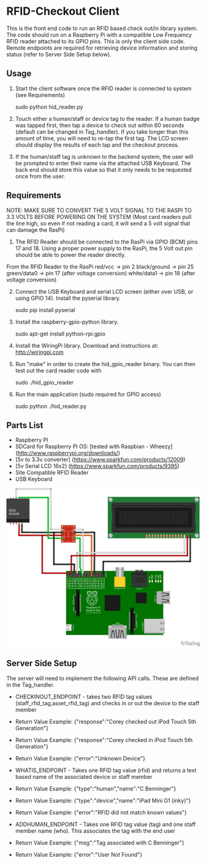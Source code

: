 RFID-Checkout Client
===================

This is the front end code to run an RFID based check out/in library system. The code should run on a Raspberry Pi with a compatible Low Frequency RFID reader attached to its GPIO pins. This is only the client side code. Remote endpoints are required for retrieving device information and storing status (refer to Server Side Setup below).


Usage
-----

1. Start the client software once the RFID reader is connected to system (see Requirements)

      sudo python hid_reader.py

2. Touch either a human/staff or device tag to the reader. If a human badge was tapped first, then tap a device to check out within 60 seconds (default can be changed in Tag_handler). If you take longer than this amount of time, you will need to re-tap the first tag. The LCD screen should display the results of each tap and the checkout process.

3. If the human/staff tag is unknown to the backend system, the user will be prompted to enter their name via the attached USB Keyboard. The back end should store this value so that it only needs to be requested once from the user.


Requirements
------------
NOTE: MAKE SURE TO CONVERT THE 5 VOLT SIGNAL TO THE RASPI TO 3.3 VOLTS BEFORE POWERING ON THE SYSTEM (Most card readers pull the line high, so even if not reading a card, it will send a 5 volt signal that can damage the RasPi)

1. The RFID Reader should be connected to the RasPi via GPIO (BCM) pins 17 and 18. Using a proper power supply to the RasPi, the 5 Volt out pin should be able to power the reader directly.

From the RFID Reader to the RasPi
 red/vcc -> pin 2
 black/ground -> pin 25
 green/data0 -> pin 17 (after voltage conversion)
 white/data1 -> pin 18 (after voltage conversion)

2. Connect the USB Keyboard and serial LCD screen (either over USB, or using GPIO 14). Install the pyserial library. 

      sudo pip install pyserial

3. Install the raspberry-gpio-python library.

      sudo apt-get install python-rpi.gpio

4. Install the WiringPi library. Download and instructions at: http://wiringpi.com

5. Run "make" in order to create the hid_gpio_reader binary. You can then test out the card reader code with 

      sudo ./hid_gpio_reader

6. Run the main application (sudo required for GPIO access)

      sudo python ./hid_reader.py 

Parts List
----------
 * Raspberry PI
 * SDCard for Raspberry PI OS: [tested with Raspbian - Wheezy] (http://www.raspberrypi.org/downloads/)
 * [5v to 3.3v converter] (https://www.sparkfun.com/products/12009) 
 * [5v Serial LCD 16x2] (https://www.sparkfun.com/products/9395)
 * Site Compatible RFID Reader 
 * USB Keyboard


![Wiring diagram for RFID reader to Raspberry Pi](Wiring-Diagram-RFIDtoRasPi.png)

Server Side Setup
-----------------

The server will need to implement the following API calls. These are defined in the Tag_handler.

 * CHECKINOUT_ENDPOINT  - takes two RFID tag values (staff_rfid_tag,asset_rfid_tag) and checks in or out the device to the staff member
  * Return Value Example: {"response":"Corey checked out iPod Touch 5th Generation"}
  * Return Value Example: {"response":"Corey checked in iPod Touch 5th Generation"}
  * Return Value Example: {"error":"Unknown Device"}

 * WHATIS_ENDPOINT - Takes one RFID tag value (rfid) and returns a text based name of the associated device or staff member 
  * Return Value Example: {"type":"human","name":"C Benninger"}
  *  Return Value Example: {"type":"device","name":"iPad Mini G1 (inky)"}
  *  Return Value Example: {"error":"RFID did not match known values"}

 * ADDHUMAN_ENDPOINT - Takes one RFID tag value (tag) and one staff member name (who). This associates the tag with the end user
  * Return Value Example: {"msg":"Tag associated with C Benninger"}
  * Return Value Example: {"error":"User Not Found"}
